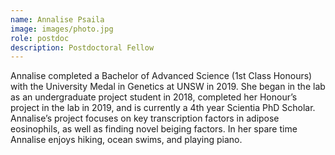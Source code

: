 ```yaml
---
name: Annalise Psaila    
image: images/photo.jpg
role: postdoc
description: Postdoctoral Fellow
---
```


Annalise completed a Bachelor of Advanced Science (1st Class Honours) with the University Medal in Genetics at UNSW in 2019. She began in the lab as an undergraduate project student in 2018, completed her Honour’s project in the lab in 2019, and is currently a 4th year Scientia PhD Scholar. Annalise’s project focuses on key transcription factors in adipose eosinophils, as well as finding novel beiging factors. In her spare time Annalise enjoys hiking, ocean swims, and playing piano. 
